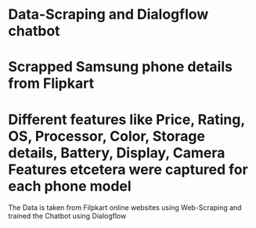 # Data-Scraping and Dialogflow chatbot

# Scrapped Samsung phone details from Flipkart
# Different features like Price, Rating, OS, Processor, Color, Storage details, Battery, Display, Camera Features etcetera were captured for each phone model
The Data is taken from Filpkart online websites using Web-Scraping and trained the Chatbot using Dialogflow 
